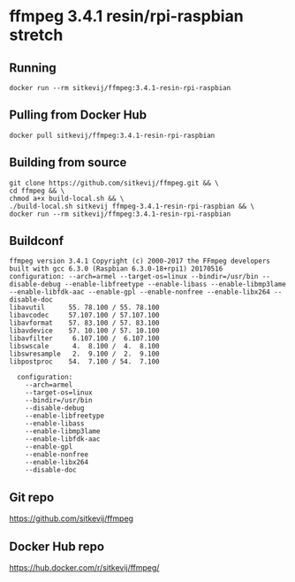 # ffmpeg 3.4.1 resin/rpi-raspbian stretch
## Running
```
docker run --rm sitkevij/ffmpeg:3.4.1-resin-rpi-raspbian
```
## Pulling from Docker Hub
```
docker pull sitkevij/ffmpeg:3.4.1-resin-rpi-raspbian
```
## Building from source
```
git clone https://github.com/sitkevij/ffmpeg.git && \
cd ffmpeg && \
chmod a+x build-local.sh && \
./build-local.sh sitkevij ffmpeg-3.4.1-resin-rpi-raspbian && \
docker run --rm sitkevij/ffmpeg:3.4.1-resin-rpi-raspbian
```
## Buildconf
```
ffmpeg version 3.4.1 Copyright (c) 2000-2017 the FFmpeg developers
built with gcc 6.3.0 (Raspbian 6.3.0-18+rpi1) 20170516
configuration: --arch=armel --target-os=linux --bindir=/usr/bin --disable-debug --enable-libfreetype --enable-libass --enable-libmp3lame --enable-libfdk-aac --enable-gpl --enable-nonfree --enable-libx264 --disable-doc
libavutil      55. 78.100 / 55. 78.100
libavcodec     57.107.100 / 57.107.100
libavformat    57. 83.100 / 57. 83.100
libavdevice    57. 10.100 / 57. 10.100
libavfilter     6.107.100 /  6.107.100
libswscale      4.  8.100 /  4.  8.100
libswresample   2.  9.100 /  2.  9.100
libpostproc    54.  7.100 / 54.  7.100

  configuration:
    --arch=armel
    --target-os=linux
    --bindir=/usr/bin
    --disable-debug
    --enable-libfreetype
    --enable-libass
    --enable-libmp3lame
    --enable-libfdk-aac
    --enable-gpl
    --enable-nonfree
    --enable-libx264
    --disable-doc
```
## Git repo
https://github.com/sitkevij/ffmpeg
## Docker Hub repo
https://hub.docker.com/r/sitkevij/ffmpeg/
